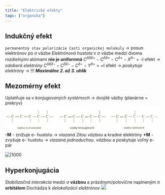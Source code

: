 ```yaml
---
title: "Elektrické efekty"
tags: ["organika"]
---
```



## Indukčný efekt
`permanentný stav polarizácie časti organickej molekuly` -> posun elektrónov po $\sigma$ väzbe
*Elektrónová hustota* v $\sigma$ väzbe medzi dvoma *rozdielnými* atómami **nie je uniformná**
$C^{\delta\delta\delta+}-C^{\delta\delta+}-C^{\delta+}-X^{\delta-}$ = -I efekt -> *odoberá elektróny*
$C^{\delta\delta\delta-}-C^{\delta\delta-}-C^{\delta-}-Y^{\delta+}$ = +I efekt -> *poskytuje elektróny*
-> !!! ***Maximálne 2. až 3. uhlík*** 

## Mezomérny efekt
Uplatňuje sa v *konjugovaných systémoch* -> dvojité väzby (planárne = prekryv)
![](attachments/interakcia-dvojitych-vazieb.png)
**-M** - znižuje e- hustotu -> *viazaná 2itou väzbou* a kradne elektróny
**+M** - zvyšuje e- hustotu -> *viazaná jednoduchou. väzbou* a poskytuje voľný e- pár

![|1000](attachments/mezomerný-efekt.png)

## Hyperkonjugácia
*Stabilizačná interakcia* medzi $\sigma$ **väzbou** a prázdnym/polovične naplneným $\pi$ **orbitálom**
Dochádza k *delokalizácii elektrónov*
![](attachments/hyperkonjugácia.png)